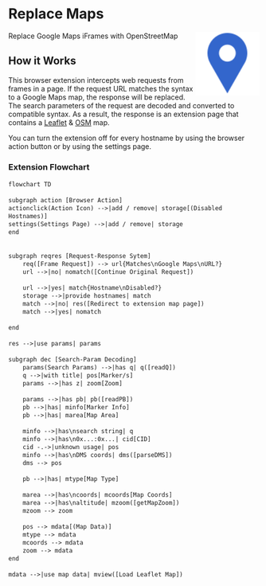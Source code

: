 # Replace Maps

<img src="icons/icon.svg" alt="Light blue icon with white border. Shape is a pin for the current position on a map." align="right" width="128" height="128" />

Replace Google Maps iFrames with OpenStreetMap

## How it Works

This browser extension intercepts web requests from frames in a page.
If the request URL matches the syntax to a Google Maps map, the response will be replaced.
The search parameters of the request are decoded and converted to compatible syntax.
As a result, the response is an extension page that contains a [Leaflet](https://leafletjs.com/) & [OSM](https://www.openstreetmap.org/) map.

You can turn the extension off for every hostname by using the browser action button or by using the settings page.

### Extension Flowchart

```mermaid
flowchart TD

subgraph action [Browser Action]
actionclick(Action Icon) -->|add / remove| storage[(Disabled Hostnames)]
settings(Settings Page) -->|add / remove| storage
end


subgraph reqres [Request-Response Sytem]
    req([Frame Request]) --> url{Matches\nGoogle Maps\nURL?}
    url -->|no| nomatch([Continue Original Request])

    url -->|yes| match{Hostname\nDisabled?}
    storage -->|provide hostnames| match
    match -->|no| res([Redirect to extension map page])
    match -->|yes| nomatch

end

res -->|use params| params

subgraph dec [Search-Param Decoding]
    params(Search Params) -->|has q| q([readQ])
    q -->|with title| pos[Marker/s]
    params -->|has z| zoom[Zoom]

    params -->|has pb| pb([readPB])
    pb -->|has| minfo[Marker Info]
    pb -->|has| marea[Map Area]

    minfo -->|has\nsearch string| q
    minfo -->|has\n0x...:0x...| cid[CID]
    cid -.->|unknown usage| pos
    minfo -->|has\nDMS coords| dms([parseDMS])
    dms --> pos

    pb -->|has| mtype[Map Type]

    marea -->|has\ncoords| mcoords[Map Coords]
    marea -->|has\naltitude| mzoom([getMapZoom])
    mzoom --> zoom

    pos --> mdata[(Map Data)]
    mtype --> mdata
    mcoords --> mdata
    zoom --> mdata
end

mdata -->|use map data| mview([Load Leaflet Map])
```
